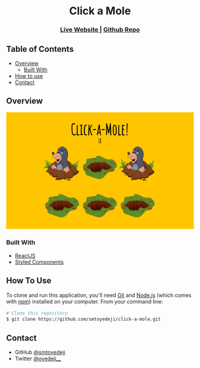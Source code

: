 <h1 align="center">Click a Mole</h1>


<div align="center">
  <h3>
    <a href="https://smtoyedeji.github.io/click-a-mole/" target="_blank">
      Live Website
    </a>
    <span> | </span>
    <a href="https://github.com/smtoyedeji/click-a-mole.git">
      Github Repo
    </a>
  </h3>
</div>

## Table of Contents

- [Overview](#overview)
  - [Built With](#built-with)
- [How to use](#how-to-use)
- [Contact](#contact)


## Overview
![screenshot](snapshot.PNG)


### Built With

- [ReactJS](https://reactjs.org/)
- [Styled Components](https://styled-components.com/)


## How To Use

To clone and run this application, you'll need [Git](https://git-scm.com) and [Node.js](https://nodejs.org/en/download/) (which comes with [npm](http://npmjs.com)) installed on your computer. From your command line:

```bash
# Clone this repository
$ git clone https://github.com/smtoyedeji/click-a-mole.git
```


## Contact

- GitHub [@smtoyedeji](https://github.com/smtoyedeji)
- Twitter [@oyedeji__](https://twitter.com/oyedeji__)
